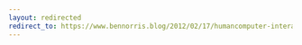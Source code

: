 ```yaml
---
layout: redirected
redirect_to: https://www.bennorris.blog/2012/02/17/humancomputer-interaction-part.html
---
```

